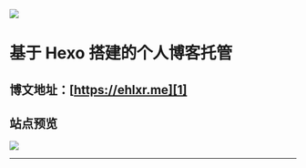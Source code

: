 ![](https://github.com/ehlxr/ehlxr-Hexo/workflows/hexo-deploy/badge.svg)


# 基于 Hexo 搭建的个人博客托管

## 博文地址：[https://ehlxr.me][1]

## 站点预览

![][2]

----------


  [1]: https://ehlxr.me
  [2]: https://cdn.jsdelivr.net/gh/0vo/oss/images/687148dbly1fo5l3oda0ej227l187gx8.jpg
  <!-- [2]: https://i.loli.net/2018/02/05/5a7801ee2e886.png -->

